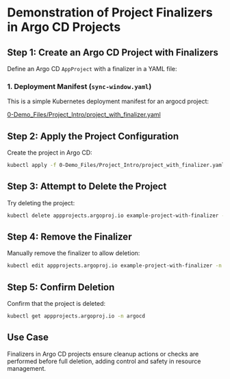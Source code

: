 
# Demonstration of Project Finalizers in Argo CD Projects

## Step 1: Create an Argo CD Project with Finalizers
Define an Argo CD `AppProject` with a finalizer in a YAML file:

### 1. Deployment Manifest (`sync-window.yaml`)

This is a simple Kubernetes deployment manifest for an argocd project:

[0-Demo_Files/Project_Intro/project_with_finalizer.yaml](https://github.com/NguyenDuong21/ArgoCD-Complete-Master-Course/blob/main/0-Demo_Files/Project_Intro/project_with_finalizer.yaml)



## Step 2: Apply the Project Configuration
Create the project in Argo CD:

```bash
kubectl apply -f 0-Demo_Files/Project_Intro/project_with_finalizer.yaml -n argocd
```

## Step 3: Attempt to Delete the Project
Try deleting the project:

```bash
kubectl delete appprojects.argoproj.io example-project-with-finalizer -n argocd
```

## Step 4: Remove the Finalizer
Manually remove the finalizer to allow deletion:

```bash
kubectl edit appprojects.argoproj.io example-project-with-finalizer -n argocd
```

## Step 5: Confirm Deletion
Confirm that the project is deleted:

```bash
kubectl get appprojects.argoproj.io -n argocd
```

## Use Case
Finalizers in Argo CD projects ensure cleanup actions or checks are performed before full deletion, adding control and safety in resource management.
